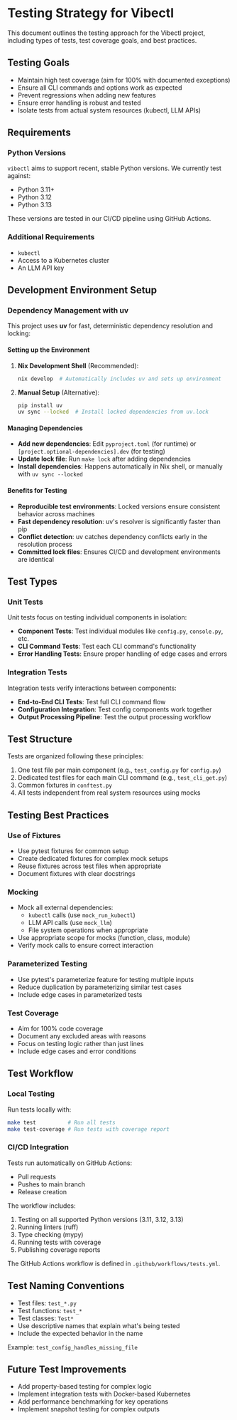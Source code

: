 # Testing Strategy for Vibectl

This document outlines the testing approach for the Vibectl project, including types
of tests, test coverage goals, and best practices.

## Testing Goals

- Maintain high test coverage (aim for 100% with documented exceptions)
- Ensure all CLI commands and options work as expected
- Prevent regressions when adding new features
- Ensure error handling is robust and tested
- Isolate tests from actual system resources (kubectl, LLM APIs)

## Requirements

### Python Versions

`vibectl` aims to support recent, stable Python versions. We currently test against:

- Python 3.11+
- Python 3.12
- Python 3.13

These versions are tested in our CI/CD pipeline using GitHub Actions.

### Additional Requirements

- `kubectl`
- Access to a Kubernetes cluster
- An LLM API key

## Development Environment Setup

### Dependency Management with uv

This project uses **uv** for fast, deterministic dependency resolution and locking:

#### Setting up the Environment

1. **Nix Development Shell** (Recommended):
   ```bash
   nix develop  # Automatically includes uv and sets up environment
   ```

2. **Manual Setup** (Alternative):
   ```bash
   pip install uv
   uv sync --locked  # Install locked dependencies from uv.lock
   ```

#### Managing Dependencies

- **Add new dependencies**: Edit `pyproject.toml` (for runtime) or `[project.optional-dependencies].dev` (for testing)
- **Update lock file**: Run `make lock` after adding dependencies
- **Install dependencies**: Happens automatically in Nix shell, or manually with `uv sync --locked`

#### Benefits for Testing

- **Reproducible test environments**: Locked versions ensure consistent behavior across machines
- **Fast dependency resolution**: uv's resolver is significantly faster than pip
- **Conflict detection**: uv catches dependency conflicts early in the resolution process
- **Committed lock files**: Ensures CI/CD and development environments are identical

## Test Types

### Unit Tests

Unit tests focus on testing individual components in isolation:

- **Component Tests**: Test individual modules like `config.py`, `console.py`, etc.
- **CLI Command Tests**: Test each CLI command's functionality
- **Error Handling Tests**: Ensure proper handling of edge cases and errors

### Integration Tests

Integration tests verify interactions between components:

- **End-to-End CLI Tests**: Test full CLI command flow
- **Configuration Integration**: Test config components work together
- **Output Processing Pipeline**: Test the output processing workflow

## Test Structure

Tests are organized following these principles:

1. One test file per main component (e.g., `test_config.py` for `config.py`)
2. Dedicated test files for each main CLI command (e.g., `test_cli_get.py`)
3. Common fixtures in `conftest.py`
4. All tests independent from real system resources using mocks

## Testing Best Practices

### Use of Fixtures

- Use pytest fixtures for common setup
- Create dedicated fixtures for complex mock setups
- Reuse fixtures across test files when appropriate
- Document fixtures with clear docstrings

### Mocking

- Mock all external dependencies:
  - `kubectl` calls (use `mock_run_kubectl`)
  - LLM API calls (use `mock_llm`)
  - File system operations when appropriate
- Use appropriate scope for mocks (function, class, module)
- Verify mock calls to ensure correct interaction

### Parameterized Testing

- Use pytest's parameterize feature for testing multiple inputs
- Reduce duplication by parameterizing similar test cases
- Include edge cases in parameterized tests

### Test Coverage

- Aim for 100% code coverage
- Document any excluded areas with reasons
- Focus on testing logic rather than just lines
- Include edge cases and error conditions

## Test Workflow

### Local Testing

Run tests locally with:

```bash
make test          # Run all tests
make test-coverage # Run tests with coverage report
```

### CI/CD Integration

Tests run automatically on GitHub Actions:
- Pull requests
- Pushes to main branch
- Release creation

The workflow includes:
1. Testing on all supported Python versions (3.11, 3.12, 3.13)
2. Running linters (ruff)
3. Type checking (mypy)
4. Running tests with coverage
5. Publishing coverage reports

The GitHub Actions workflow is defined in `.github/workflows/tests.yml`.

## Test Naming Conventions

- Test files: `test_*.py`
- Test functions: `test_*`
- Test classes: `Test*`
- Use descriptive names that explain what's being tested
- Include the expected behavior in the name

Example: `test_config_handles_missing_file`

## Future Test Improvements

- Add property-based testing for complex logic
- Implement integration tests with Docker-based Kubernetes
- Add performance benchmarking for key operations
- Implement snapshot testing for complex outputs
